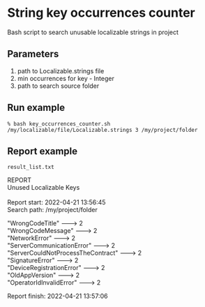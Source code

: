 # String key occurrences counter
Bash script to search unusable localizable strings in project

## Parameters 
1. path to Localizable.strings file
2. min occurrences for key - Integer
3. path to search source folder
  
## Run example 
`% bash key_occurrences_counter.sh /my/localizable/file/Localizable.strings 3 /my/project/folder`

## Report example

`result_list.txt`

REPORT <br />
Unused Localizable Keys <br /><br />
Report start: 2022-04-21 13:56:45 <br />
Search path: /my/project/folder <br />


"WrongCodeTitle" ---> 2 <br />
"WrongCodeMessage" ---> 2 <br />
"NetworkError" ---> 2 <br />
"ServerCommunicationError" ---> 2 <br />
"ServerCouldNotProcessTheContract" ---> 2 <br />
"SignatureError" ---> 2 <br />
"DeviceRegistrationError" ---> 2 <br />
"OldAppVersion" ---> 2 <br />
"OperatorIdInvalidError" ---> 2 <br />

 
Report finish: 2022-04-21 13:57:06
